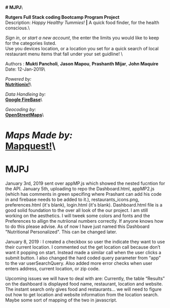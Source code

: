 
__# MJPJ__\

__Rutgers Full Stack coding Bootcamp Program Project__\
Description: _Happy Healthy Tummies!_ __|__ A quick food finder, for the health conscious.\

_Sign in_, or _start a new account_, the enter the limits you would like to keep for the categories listed.\
Use you devices location, or a location you set for a quick search of local restaurant menu items that fall under your set guidline! \

Authors : __Mukti Pancholi__, __Jason Mapou__, __Prashanth Mijar__, __John Maquire__\
Date: 12-Jan-2019\

_Powered by:_\
[__Nutritionix!__](https://www.nutritionix.com/business/api)\

_Data Handleing by:_\
[__Google FireBase__](https://firebase.google.com/)\

_Geocoding by:_\
[__OpenStreetMaps__](https://www.openstreetmap.org/)\

_Maps Made by:_\
[__Mapquest!__](https://www.mapquest.com/)\
=======
# MJPJ
January 3rd, 2019 sent over appMP.js which showed the nested fucntion for the API.
January 5th, uploading to repo the Dashboard.html, appMP2.js (which has comments in green specifing where Prashant can add his code in and firebase needs to be added to it.), restaurants_icons.png, preferences.html (it's blank), login.html (it's blank).
Dashboard.html file is a good solid foundation to the over all look of the our project.  I am still working on the aesthetics.  I will tweek some colors and fonts and the Preferences to allign the nutriional numbers correctly.  If anyone knows how to do this please advise.
As of now I have just named this Dashboard "Nutritional Personalized". This can be changed later.

January 8, 2019 : I created a checkbox so user the indicate they want to use their current location. I commented out the get location call because don’t want it popping on start. Instead made a similar call when the user clicks a submit button. I also changed the hard coded query parameter from “app” to the var userSearchQuery.  Also added more error checks when user enters address, current location, or zip code.

Upcoming issues we will have to deal with are:  Currently, the table “Results” on the dashboard is displayed food name, restaurant, location and website.  The instant search only gives food and restaurants… we will need to figure out how to get location and website information from the location search.  Maybe some sort of mapping of the two in javascript.

